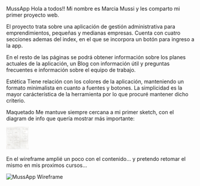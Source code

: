 MussApp
Hola a todos!! Mi nombre es Marcia Mussi y les comparto mi primer proyecto web.

El proyecto trata sobre una aplicación de gestión administrativa para emprendimientos, pequeñas y medianas empresas. 
Cuenta con cuatro secciones ademas del index, en el que se incorpora un botón para ingreso a la app. 

En el resto de las páginas se podrá obtener información sobre los planes actuales de la aplicación, un Blog con información útil y preguntas frecuentes e información sobre el equipo de trabajo.

Estética
Tiene relación con los colores de la aplicación, manteniendo un formato minimalista en cuanto a fuentes y botones. La simplicidad es la mayor carácterística de la herramienta por lo que procuré mantener dicho criterio.

Maquetado
Me mantuve siempre cercana a mi primer sketch, con el diagram de info que quería mostrar más importante:

<img src="./img/MussApp_Sketch_Index.jpeg" alt="MussApp Sketch" width="60" height="60">
    
En el wireframe amplié un poco con el contenido... y pretendo retomar el mismo en mis proximos cursos... 

<img src="./img/MussApp_Wireframe.png" alt="MussApp Wireframe" width="60" height="60">
    


